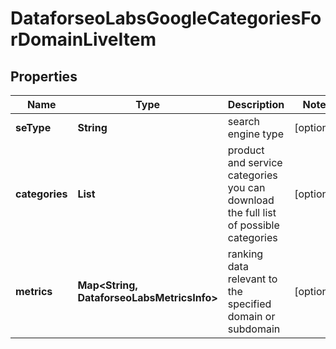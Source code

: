 # DataforseoLabsGoogleCategoriesForDomainLiveItem


## Properties

| Name | Type | Description | Notes |
|------------ | ------------- | ------------- | -------------|
**seType** | **String** | search engine type |[optional]|
**categories** | **List<Integer>** | product and service categories<br>you can download the full list of possible categories |[optional]|
**metrics** | **Map<String, DataforseoLabsMetricsInfo>** | ranking data relevant to the specified domain or subdomain |[optional]|
